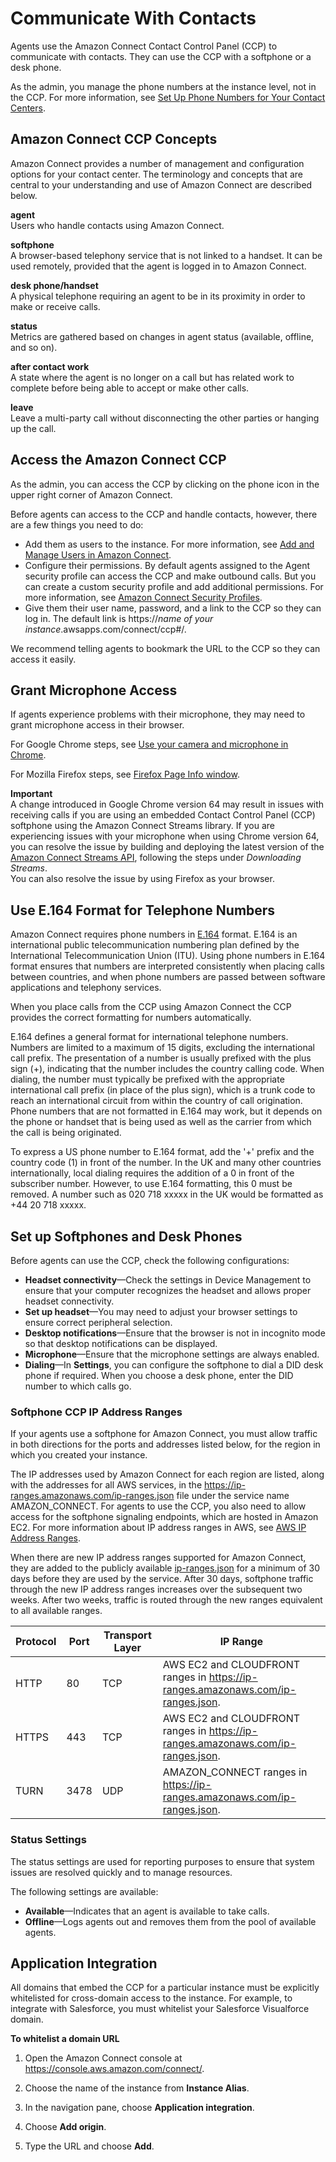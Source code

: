 # Communicate With Contacts<a name="amazon-connect-contact-control-panel"></a>

Agents use the Amazon Connect Contact Control Panel \(CCP\) to communicate with contacts\. They can use the CCP with a softphone or a desk phone\. 

As the admin, you manage the phone numbers at the instance level, not in the CCP\. For more information, see [Set Up Phone Numbers for Your Contact Centers](contact-center-phone-number.md)\. 

## Amazon Connect CCP Concepts<a name="amazon-connect-ccp-concepts"></a>

Amazon Connect provides a number of management and configuration options for your contact center\. The terminology and concepts that are central to your understanding and use of Amazon Connect are described below\.

**agent**  
Users who handle contacts using Amazon Connect\.

**softphone**  
A browser\-based telephony service that is not linked to a handset\. It can be used remotely, provided that the agent is logged in to Amazon Connect\.

**desk phone/handset**  
A physical telephone requiring an agent to be in its proximity in order to make or receive calls\.

**status**  
Metrics are gathered based on changes in agent status \(available, offline, and so on\)\. 

**after contact work**  
A state where the agent is no longer on a call but has related work to complete before being able to accept or make other calls\.

**leave**  
Leave a multi\-party call without disconnecting the other parties or hanging up the call\.

## Access the Amazon Connect CCP<a name="launch-ccp"></a>

As the admin, you can access the CCP by clicking on the phone icon in the upper right corner of Amazon Connect\. 

Before agents can access to the CCP and handle contacts, however, there are a few things you need to do: 
+ Add them as users to the instance\. For more information, see [Add and Manage Users in Amazon Connect](connect-security.md)\.
+ Configure their permissions\. By default agents assigned to the Agent security profile can access the CCP and make outbound calls\. But you can create a custom security profile and add additional permissions\. For more information, see [Amazon Connect Security Profiles](connect-security-profiles.md)\.
+ Give them their user name, password, and a link to the CCP so they can log in\. The default link is https://*name of your instance*\.awsapps\.com/connect/ccp\#/\.

We recommend telling agents to bookmark the URL to the CCP so they can access it easily\.

## Grant Microphone Access<a name="accessing-microphone"></a>

If agents experience problems with their microphone, they may need to grant microphone access in their browser\.

For Google Chrome steps, see [Use your camera and microphone in Chrome](https://support.google.com/chrome/answer/2693767?hl=en)\.

For Mozilla Firefox steps, see [Firefox Page Info window](https://support.mozilla.org/en-US/kb/firefox-page-info-window)\.

**Important**  
A change introduced in Google Chrome version 64 may result in issues with receiving calls if you are using an embedded Contact Control Panel \(CCP\) softphone using the Amazon Connect Streams library\. If you are experiencing issues with your microphone when using Chrome version 64, you can resolve the issue by building and deploying the latest version of the [Amazon Connect Streams API](https://github.com/aws/amazon-connect-streams/blob/master/Documentation.md#downloading-streams), following the steps under *Downloading Streams*\.  
You can also resolve the issue by using Firefox as your browser\.

## Use E\.164 Format for Telephone Numbers<a name="international-calls-ccp"></a>

Amazon Connect requires phone numbers in [ E\.164](https://www.itu.int/rec/T-REC-E.164/en) format\. E\.164 is an international public telecommunication numbering plan defined by the International Telecommunication Union \(ITU\)\. Using phone numbers in E\.164 format ensures that numbers are interpreted consistently when placing calls between countries, and when phone numbers are passed between software applications and telephony services\.

When you place calls from the CCP using Amazon Connect the CCP provides the correct formatting for numbers automatically\.

E\.164 defines a general format for international telephone numbers\. Numbers are limited to a maximum of 15 digits, excluding the international call prefix\. The presentation of a number is usually prefixed with the plus sign \(\+\), indicating that the number includes the country calling code\. When dialing, the number must typically be prefixed with the appropriate international call prefix \(in place of the plus sign\), which is a trunk code to reach an international circuit from within the country of call origination\. Phone numbers that are not formatted in E\.164 may work, but it depends on the phone or handset that is being used as well as the carrier from which the call is being originated\.

To express a US phone number to E\.164 format, add the '\+' prefix and the country code \(1\) in front of the number\. In the UK and many other countries internationally, local dialing requires the addition of a 0 in front of the subscriber number\. However, to use E\.164 formatting, this 0 must be removed\. A number such as 020 718 xxxxx in the UK would be formatted as \+44 20 718 xxxxx\.

## Set up Softphones and Desk Phones<a name="phone-settings"></a>

Before agents can use the CCP, check the following configurations:
+ **Headset connectivity**—Check the settings in Device Management to ensure that your computer recognizes the headset and allows proper headset connectivity\.
+ **Set up headset**—You may need to adjust your browser settings to ensure correct peripheral selection\.
+ **Desktop notifications**—Ensure that the browser is not in incognito mode so that desktop notifications can be displayed\.
+ **Microphone**—Ensure that the microphone settings are always enabled\.
+ **Dialing**—In **Settings**, you can configure the softphone to dial a DID desk phone if required\. When you choose a desk phone, enter the DID number to which calls go\.

### Softphone CCP IP Address Ranges<a name="ccp-ip-ranges"></a>

If your agents use a softphone for Amazon Connect, you must allow traffic in both directions for the ports and addresses listed below, for the region in which you created your instance\.

The IP addresses used by Amazon Connect for each region are listed, along with the addresses for all AWS services, in the [https://ip\-ranges\.amazonaws\.com/ip\-ranges\.json](https://ip-ranges.amazonaws.com/ip-ranges.json) file under the service name AMAZON\_CONNECT\. For agents to use the CCP, you also need to allow access for the softphone signaling endpoints, which are hosted in Amazon EC2\. For more information about IP address ranges in AWS, see [AWS IP Address Ranges](https://docs.aws.amazon.com/general/latest/gr/aws-ip-ranges.html)\.

When there are new IP address ranges supported for Amazon Connect, they are added to the publicly available [ip\-ranges\.json](https://ip-ranges.amazonaws.com/ip-ranges.json) for a minimum of 30 days before they are used by the service\. After 30 days, softphone traffic through the new IP address ranges increases over the subsequent two weeks\. After two weeks, traffic is routed through the new ranges equivalent to all available ranges\.


| Protocol | Port | Transport Layer | IP Range | 
| --- | --- | --- | --- | 
| HTTP | 80 | TCP | AWS EC2 and CLOUDFRONT ranges in [https://ip\-ranges\.amazonaws\.com/ip\-ranges\.json](https://ip-ranges.amazonaws.com/ip-ranges.json)\. | 
| HTTPS | 443 | TCP | AWS EC2 and CLOUDFRONT ranges in [https://ip\-ranges\.amazonaws\.com/ip\-ranges\.json](https://ip-ranges.amazonaws.com/ip-ranges.json)\. | 
| TURN | 3478 | UDP | AMAZON\_CONNECT ranges in [https://ip\-ranges\.amazonaws\.com/ip\-ranges\.json](https://ip-ranges.amazonaws.com/ip-ranges.json)\. | 

### Status Settings<a name="status"></a>

The status settings are used for reporting purposes to ensure that system issues are resolved quickly and to manage resources\.

The following settings are available:
+ **Available**—Indicates that an agent is available to take calls\.
+ **Offline**—Logs agents out and removes them from the pool of available agents\.

## Application Integration<a name="app-integration"></a>

All domains that embed the CCP for a particular instance must be explicitly whitelisted for cross\-domain access to the instance\. For example, to integrate with Salesforce, you must whitelist your Salesforce Visualforce domain\.

**To whitelist a domain URL**

1. Open the Amazon Connect console at [https://console\.aws\.amazon\.com/connect/](https://console.aws.amazon.com/connect/)\.

1. Choose the name of the instance from **Instance Alias**\.

1. In the navigation pane, choose **Application integration**\.

1. Choose **Add origin**\.

1. Type the URL and choose **Add**\.